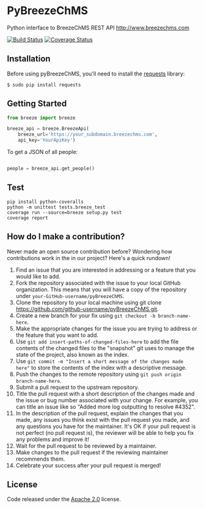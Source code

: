 PyBreezeChMS
=================

Python interface to BreezeChMS REST API http://www.breezechms.com

[![Build Status](https://travis-ci.org/alexortizrosado/pyBreezeChMS.svg?branch=master)](https://travis-ci.org/alexortizrosado/pyBreezeChMS) [![Coverage Status](https://coveralls.io/repos/alexortizrosado/pyBreezeChMS/badge.png)](https://coveralls.io/r/aortiz32/pyBreezeChMS)

## Installation

Before using pyBreezeChMS, you'll need to install the [requests](http://docs.python-requests.org/en/latest/) library:

    $ sudo pip install requests

## Getting Started

```python
from breeze import breeze

breeze_api = breeze.BreezeApi(
    breeze_url='https://your_subdomain.breezechms.com',
    api_key='YourApiKey')
```

To get a JSON of all people:

```python

people = breeze_api.get_people()
```

## Test
    pip install python-coveralls
    python -m unittest tests.breeze_test
    coverage run --source=breeze setup.py test
    coverage report

## How do I make a contribution?
Never made an open source contribution before? Wondering how contributions work in the in our project? Here's a quick rundown!

1. Find an issue that you are interested in addressing or a feature that you would like to add.
2. Fork the repository associated with the issue to your local GitHub organization. This means that you will have a copy of the repository under `your-GitHub-username/pyBreezeChMS`.
3. Clone the repository to your local machine using git clone https://github.com/github-username/pyBreezeChMS.git.
4. Create a new branch for your fix using `git checkout -b branch-name-here`.
5. Make the appropriate changes for the issue you are trying to address or the feature that you want to add.
6. Use `git add insert-paths-of-changed-files-here` to add the file contents of the changed files to the "snapshot" git uses to manage the state of the project, also known as the index.
7. Use `git commit -m "Insert a short message of the changes made here"` to store the contents of the index with a descriptive message.
8. Push the changes to the remote repository using `git push origin branch-name-here`.
9. Submit a pull request to the upstream repository.
10. Title the pull request with a short description of the changes made and the issue or bug number associated with your change. For example, you can title an issue like so "Added more log outputting to resolve #4352".
11. In the description of the pull request, explain the changes that you made, any issues you think exist with the pull request you made, and any questions you have for the maintainer. It's OK if your pull request is not perfect (no pull request is), the reviewer will be able to help you fix any problems and improve it!
12. Wait for the pull request to be reviewed by a maintainer.
13. Make changes to the pull request if the reviewing maintainer recommends them.
14. Celebrate your success after your pull request is merged!

## License

Code released under the [Apache 2.0](https://github.com/aortiz32/pyBreezeChMS/blob/master/LICENSE) license.
